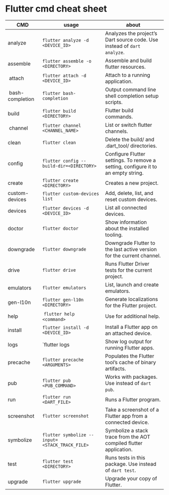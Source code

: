 # Flutter cmd cheat sheet

| CMD | usage | about |
|--|--|--|
| analyze	| `flutter analyze -d <DEVICE_ID>` |	Analyzes the project’s Dart source code. Use instead of `dart analyze`. |
| assemble |	`flutter assemble -o <DIRECTORY>`|	Assemble and build flutter resources.|
| attach |	`flutter attach -d <DEVICE_ID>`|	Attach to a running application.|
| bash-completion	|`flutter bash-completion`	| Output command line shell completion setup scripts.|
| build |	`flutter build <DIRECTORY>`|	Flutter build commands.|
| channel |	`flutter channel <CHANNEL_NAME>`|	List or switch flutter channels.|
| clean	| `flutter clean`	| Delete the build/ and .dart_tool/ directories.|
| config	| `flutter config --build-dir=<DIRECTORY>`|	Configure Flutter settings. To remove a setting, configure it to an empty string.|
| create	| `flutter create <DIRECTORY>`|	Creates a new project.|
| custom-devices	| `flutter custom-devices list`| 	Add, delete, list, and reset custom devices.|
| devices	| `flutter devices -d <DEVICE_ID>`|	List all connected devices.|
| doctor	| `flutter doctor`	| Show information about the installed tooling.|
| downgrade	| `flutter downgrade`	| Downgrade Flutter to the last active version for the current channel.|
| drive	| `flutter drive`	| Runs Flutter Driver tests for the current project.|
| emulators	| `flutter emulators`	| List, launch and create emulators.|
| gen-l10n	| `flutter gen-l10n <DIRECTORY>`|	Generate localizations for the Flutter project.|
| help | `flutter help <command> `| Use for additional help. |
| install	| `flutter install -d <DEVICE_ID>`|	Install a Flutter app on an attached device.|
| logs	| `flutter logs	| Show log output for running Flutter apps.|
| precache	| `flutter precache <ARGUMENTS>`|	Populates the Flutter tool’s cache of binary artifacts.|
| pub	| `flutter pub <PUB_COMMAND>`|	Works with packages. Use instead of `dart pub`.|
| run	| `flutter run <DART_FILE>`|	Runs a Flutter program.|
| screenshot	| `flutter screenshot`	| Take a screenshot of a Flutter app from a connected device.|
| symbolize	| `flutter symbolize --input=<STACK_TRACK_FILE>`|	Symbolize a stack trace from the AOT compiled flutter application.|
| test	| `flutter test <DIRECTORY>`	| Runs tests in this package. Use instead of `dart test`.|
| upgrade	| `flutter upgrade`	| Upgrade your copy of Flutter.|
